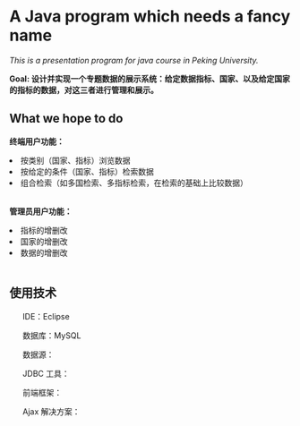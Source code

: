 # A Java program which needs a fancy name
*This is a presentation program for java course in Peking University.*
 

__Goal: 设计并实现一个专题数据的展示系统：给定数据指标、国家、以及给定国家的指标的数据，对这三者进行管理和展示。__


## What we hope to do
__终端用户功能：__
<li>按类别（国家、指标）浏览数据</li>
<li>按给定的条件（国家、指标）检索数据</li>
<li>组合检索（如多国检索、多指标检索，在检索的基础上比较数据）</li>
<br>

__管理员用户功能：__
<li>指标的增删改</li>
<li>国家的增删改</li>
<li>数据的增删改</li>
<br>

## 使用技术
<ul>IDE：Eclipse</ul>
<ul>数据库：MySQL</ul>
<ul>数据源：</ul>
<ul>JDBC 工具：</ul>
<ul>前端框架：</ul>
<ul>Ajax 解决方案：</ul>

</div>

